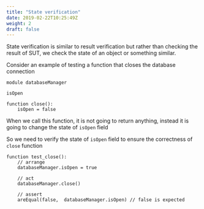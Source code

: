 ```yaml
---
title: "State verification"
date: 2019-02-22T10:25:49Z
weight: 2
draft: false
---
```


State verification is similar to result verification but rather than checking the result of SUT, we check the state of an object or something similar. 

Consider an example of testing a function that closes the database connection

```
module databaseManager

isOpen

function close():
    isOpen = false
```

When we call this function, it is not going to return anything, instead it is going to change the state of `isOpen` field

So we need to verify the state of `isOpen` field to ensure the correctness of `close` function

```
function test_close():
    // arrange
    databaseManager.isOpen = true

    // act
    databaseManager.close()

    // assert
    areEqual(false,  databaseManager.isOpen) // false is expected

```